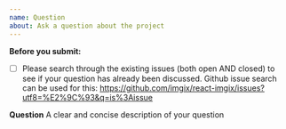 ```yaml
---
name: Question
about: Ask a question about the project
---
```


**Before you submit:**

- [ ] Please search through the existing issues (both open AND closed) to see if your question has already been discussed. Github issue search can be used for this: https://github.com/imgix/react-imgix/issues?utf8=%E2%9C%93&q=is%3Aissue

**Question**
A clear and concise description of your question

